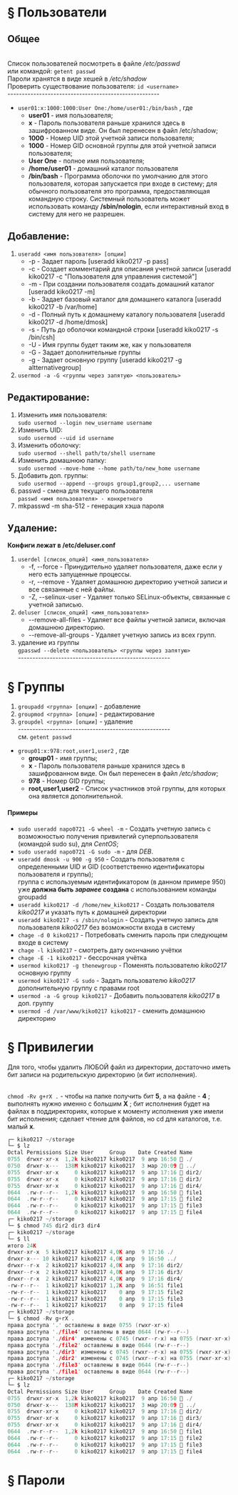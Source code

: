 # § Пользователи

## Общее
<br/>Список пользователей посмотреть в файле */etc/passwd*
<br/>или командой: ```getent passwd```
<br/>Пароли хранятся в виде хешей в */etc/shadow*
<br/>Проверить существование пользователя: ```id <username>```
<br/>-----------------------------------------------------

- `user01:x:1000:1000:User One:/home/user01:/bin/bash` , где
    - **user01** - имя пользователя;
    - **x** - Пароль пользователя раньше хранился здесь в зашифрованном виде. Он был перенесен в файл /etc/shadow;
    - **1000** - Номер UID этой учетной записи пользователя;
    - **1000** - Номер GID основной группы для этой учетной записи пользователя;
    - **User One** - полное имя пользователя;
    - **/home/user01** - домашний каталог пользователя
    - **/bin/bash** - Программа оболочки по умолчанию для этого пользователя, которая запускается при входе в систему; для обычного пользователя это программа, предоставляющая командную строку. Системный пользователь может использовать команду **/sbin/nologin**, если интерактивный вход в систему для него не разрешен.



## Добавление:
1) ```useradd <имя пользователя> [опции]```
    -	-p - Задает пароль [useradd kiko0217 -p pass]
    -	-c - Создает комментарий для описания учетной записи [useradd kiko0217 -c "Пользователя для управления системой"]
    -	-m - При создании пользователя создать домашний каталог [useradd kiko0217 -m]
    -	-b - Задает базовый каталог для домашнего каталога [useradd kiko0217 -b /var/home]
    -	-d - Полный путь к домашнему каталогу пользователя [useradd kiko0217 -d /home/dmosk]
    -	-s - Путь до оболочки командной строки [useradd kiko0217 -s /bin/csh]
    -	-U - Имя группы будет таким же, как у пользователя
    -	-G - Задает дополнительные группы
    -	-g - Задает основную группу [useradd kiko0217 -g altternativegroup]
2) ```usermod -a -G <группы через запятую> <пользователь>```

## Редактирование:
1) Изменить имя пользователя:
<br/>	``sudo usermod --login new_username username``
2) Изменить UID:
<br/>	`sudo usermod --uid id username`
3) Изменить оболочку:
<br/>	`sudo usermod --shell path/to/shell username`
4) Изменить домашнюю папку:
<br/>	`sudo usermod --move-home --home path/to/new_home username`
5) Добавить доп. группы:
<br/>	`sudo usermod --append --groups group1,group2,... username`
6) passwd - смена для текущего пользователя
<br/> `passwd <имя пользователя> - конкретного`
7) mkpasswd -m sha-512 - генерация хэша пароля

## Удаление:
**Конфиги лежат в /etc/deluser.conf**
1) `userdel [список_опций] <имя_пользователя>`
    -	-f, --force - Принудительно удаляет пользователя, даже если у него есть запущенные процессы.
    -	-r, --remove - Удаляет домашнюю директорию учетной записи и все связанные с ней файлы.
    -	-Z, --selinux-user - Удаляет только SELinux-объекты, связанные с учетной записью.
2) `deluser [список_опций] <имя_пользователя>`
    -	--remove-all-files - Удаляет все файлы учетной записи, включая домашнюю директорию.
    -	--remove-all-groups - Удаляет учетную запись из всех групп.
3) удаление из группы
<br/>	`gpasswd --delete <пользователь> <группы через запятую>`
<br/>-----------------------------------------------------

# § Группы
1) `groupadd <группа> [опции]` - добавление
2) `groupmod <группа> [опции]` - редактирование
3) `groupdel <группа> [опции]` - удаление
<br/>-----------------------------------------------------
<br/> см. `getent passwd`
- `group01:x:978:root,user1,user2` , где
    - **group01** - имя группы;
    - **x** - Пароль пользователя раньше хранился здесь в зашифрованном виде. Он был перенесен в файл */etc/shadow*;
    - **978** - Номер GID группы;
    - **root,user1,user2** - Список участников этой группы, для которых она является дополнительной.

#### Примеры
-	`sudo useradd napo0721 -G wheel -m` - Создать учетную запись с возможностью получения привилегий суперпользователя (командой sudo su), для *CentOS*;
-	`sudo useradd napo0721 -G sudo -m` - для *DEB*.
-	`useradd dmosk -u 900 -g 950` - Создать пользователя с определенными UID и GID (соответственно идентификаторы пользователя и группы);
<br/> группа с используемым идентификатором (в данном примере 950) уже **должна быть *заранее* создана** с использованием команды groupadd
-	`useradd kiko0217 -d /home/new_kiko0217` - Создать пользователя *kiko0217* и указать путь к домашней директории
-	`useradd kiko0217 -s /sbin/nologin` - Создать учетную запись для пользователя *kiko0217* без возможности входа в систему
-	`chage -d 0 kiko0217` - Потребовать сменить пароль при следующем входе в систему
-	`chage -l kiko0217` - смотреть дату окончанию учётки
-	`chage -E -1 kiko0217` - бессрочная учётка
-	`usermod kiko0217 -g thenewgroup` - Поменять пользователю *kiko0217* основную группу
-	`usermod kiko0217 -G sudo` - Задать пользователю *kiko0217* дополнительную группу с правами root
-	`usermod -a -G group kiko0217` - Добавить пользователя *kiko0217* в доп. группу
-	`usermod -d /var/www/kiko0217 kiko0217` - сменить домашнюю директорию


# § Привилегии

Для того, чтобы удалить ЛЮБОЙ файл из директории, достаточно иметь бит записи на родительскую директорию (и бит исполнения).

<br/> `chmod -Rv g+rX .` - чтобы на папке получить бит **5**, а на файле - **4** ; выполнять нужно именно с большим **X** ; бит исполнения будет на файлах в поддиректориях, которые к моменту исполнения уже имели бит исполнения; сделает чтение для файлов, но cd для каталогов, т.е. малый **x**.
```c
┌─ kiko0217 ~/storage
└─ $ lz
Octal Permissions Size User     Group    Date Created Name
0755  drwxr-xr-x  1,2k kiko0217 kiko0217  9 апр 16:50  ./
0750  drwxr-x---  138M kiko0217 kiko0217  3 мар 20:09  ../
0755  drwxr-xr-x     0 kiko0217 kiko0217  9 апр 17:16  dir2/
0755  drwxr-xr-x     0 kiko0217 kiko0217  9 апр 17:16  dir3/
0755  drwxr-xr-x     0 kiko0217 kiko0217  9 апр 17:16  dir4/
0644  .rw-r--r--  1,2k kiko0217 kiko0217  9 апр 16:50  file1
0644  .rw-r--r--     0 kiko0217 kiko0217  9 апр 17:15  file2
0644  .rw-r--r--     0 kiko0217 kiko0217  9 апр 17:15  file3
0644  .rw-r--r--     0 kiko0217 kiko0217  9 апр 17:15  file4
┌─ kiko0217 ~/storage
└─ $ chmod 745 dir2 dir3 dir4
┌─ kiko0217 ~/storage
└─ $ ll
итого 24K
drwxr-xr-x  5 kiko0217 kiko0217 4,0K апр  9 17:16 ./
drwxr-x--- 10 kiko0217 kiko0217 4,0K апр  9 16:50 ../
drwxr--r-x  2 kiko0217 kiko0217 4,0K апр  9 17:16 dir2/
drwxr--r-x  2 kiko0217 kiko0217 4,0K апр  9 17:16 dir3/
drwxr--r-x  2 kiko0217 kiko0217 4,0K апр  9 17:16 dir4/
-rw-r--r--  1 kiko0217 kiko0217 1,2K апр  9 16:51 file1
-rw-r--r--  1 kiko0217 kiko0217    0 апр  9 17:15 file2
-rw-r--r--  1 kiko0217 kiko0217    0 апр  9 17:15 file3
-rw-r--r--  1 kiko0217 kiko0217    0 апр  9 17:15 file4
┌─ kiko0217 ~/storage
└─ $ chmod -Rv g+rX .
права доступа '.' оставлены в виде 0755 (rwxr-xr-x)
права доступа './file4' оставлены в виде 0644 (rw-r--r--)
права доступа './dir4' изменены с 0745 (rwxr--r-x) на 0755 (rwxr-xr-x)
права доступа './file2' оставлены в виде 0644 (rw-r--r--)
права доступа './dir3' изменены с 0745 (rwxr--r-x) на 0755 (rwxr-xr-x)
права доступа './dir2' изменены с 0745 (rwxr--r-x) на 0755 (rwxr-xr-x)
права доступа './file3' оставлены в виде 0644 (rw-r--r--)
права доступа './file1' оставлены в виде 0644 (rw-r--r--)
┌─ kiko0217 ~/storage
└─ $ lz
Octal Permissions Size User     Group    Date Created Name
0755  drwxr-xr-x  1,2k kiko0217 kiko0217  9 апр 16:50  ./
0750  drwxr-x---  138M kiko0217 kiko0217  3 мар 20:09  ../
0755  drwxr-xr-x     0 kiko0217 kiko0217  9 апр 17:16  dir2/
0755  drwxr-xr-x     0 kiko0217 kiko0217  9 апр 17:16  dir3/
0755  drwxr-xr-x     0 kiko0217 kiko0217  9 апр 17:16  dir4/
0644  .rw-r--r--  1,2k kiko0217 kiko0217  9 апр 16:50  file1
0644  .rw-r--r--     0 kiko0217 kiko0217  9 апр 17:15  file2
0644  .rw-r--r--     0 kiko0217 kiko0217  9 апр 17:15  file3
0644  .rw-r--r--     0 kiko0217 kiko0217  9 апр 17:15  file4

```



# § Пароли
